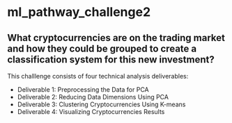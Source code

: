 # ml_pathway_challenge2

## What cryptocurrencies are on the trading market and how they could be grouped to create a classification system for this new investment?

This challlenge consists of four technical analysis deliverables:

- Deliverable 1: Preprocessing the Data for PCA
- Deliverable 2: Reducing Data Dimensions Using PCA
- Deliverable 3: Clustering Cryptocurrencies Using K-means
- Deliverable 4: Visualizing Cryptocurrencies Results
